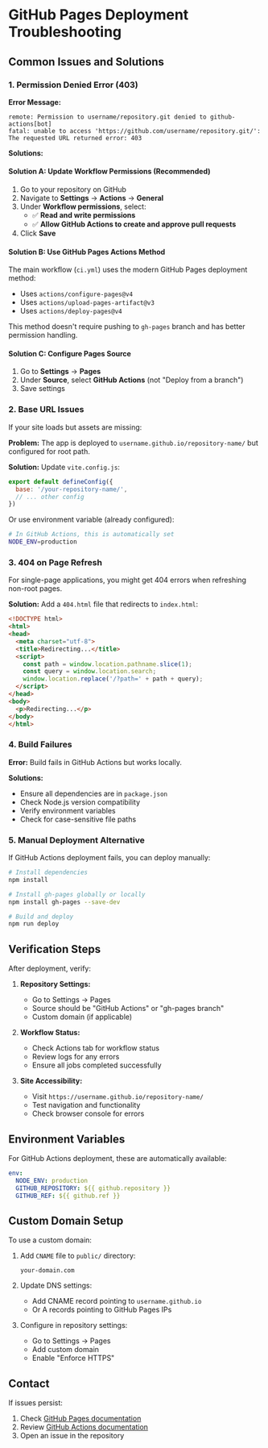 # GitHub Pages Deployment Troubleshooting

## Common Issues and Solutions

### 1. Permission Denied Error (403)

**Error Message:**
```
remote: Permission to username/repository.git denied to github-actions[bot]
fatal: unable to access 'https://github.com/username/repository.git/': The requested URL returned error: 403
```

**Solutions:**

#### Solution A: Update Workflow Permissions (Recommended)
1. Go to your repository on GitHub
2. Navigate to **Settings** → **Actions** → **General**
3. Under **Workflow permissions**, select:
   - ✅ **Read and write permissions**
   - ✅ **Allow GitHub Actions to create and approve pull requests**
4. Click **Save**

#### Solution B: Use GitHub Pages Actions Method
The main workflow (`ci.yml`) uses the modern GitHub Pages deployment method:
- Uses `actions/configure-pages@v4`
- Uses `actions/upload-pages-artifact@v3`
- Uses `actions/deploy-pages@v4`

This method doesn't require pushing to `gh-pages` branch and has better permission handling.

#### Solution C: Configure Pages Source
1. Go to **Settings** → **Pages**
2. Under **Source**, select **GitHub Actions** (not "Deploy from a branch")
3. Save settings

### 2. Base URL Issues

If your site loads but assets are missing:

**Problem:** The app is deployed to `username.github.io/repository-name/` but configured for root path.

**Solution:** Update `vite.config.js`:
```javascript
export default defineConfig({
  base: '/your-repository-name/',
  // ... other config
})
```

Or use environment variable (already configured):
```bash
# In GitHub Actions, this is automatically set
NODE_ENV=production
```

### 3. 404 on Page Refresh

For single-page applications, you might get 404 errors when refreshing non-root pages.

**Solution:** Add a `404.html` file that redirects to `index.html`:

```html
<!DOCTYPE html>
<html>
<head>
  <meta charset="utf-8">
  <title>Redirecting...</title>
  <script>
    const path = window.location.pathname.slice(1);
    const query = window.location.search;
    window.location.replace('/?path=' + path + query);
  </script>
</head>
<body>
  <p>Redirecting...</p>
</body>
</html>
```

### 4. Build Failures

**Error:** Build fails in GitHub Actions but works locally.

**Solutions:**
- Ensure all dependencies are in `package.json`
- Check Node.js version compatibility
- Verify environment variables
- Check for case-sensitive file paths

### 5. Manual Deployment Alternative

If GitHub Actions deployment fails, you can deploy manually:

```bash
# Install dependencies
npm install

# Install gh-pages globally or locally
npm install gh-pages --save-dev

# Build and deploy
npm run deploy
```

## Verification Steps

After deployment, verify:

1. **Repository Settings:**
   - Go to Settings → Pages
   - Source should be "GitHub Actions" or "gh-pages branch"
   - Custom domain (if applicable)

2. **Workflow Status:**
   - Check Actions tab for workflow status
   - Review logs for any errors
   - Ensure all jobs completed successfully

3. **Site Accessibility:**
   - Visit `https://username.github.io/repository-name/`
   - Test navigation and functionality
   - Check browser console for errors

## Environment Variables

For GitHub Actions deployment, these are automatically available:

```yaml
env:
  NODE_ENV: production
  GITHUB_REPOSITORY: ${{ github.repository }}
  GITHUB_REF: ${{ github.ref }}
```

## Custom Domain Setup

To use a custom domain:

1. Add `CNAME` file to `public/` directory:
   ```
   your-domain.com
   ```

2. Update DNS settings:
   - Add CNAME record pointing to `username.github.io`
   - Or A records pointing to GitHub Pages IPs

3. Configure in repository settings:
   - Go to Settings → Pages
   - Add custom domain
   - Enable "Enforce HTTPS"

## Contact

If issues persist:
1. Check [GitHub Pages documentation](https://docs.github.com/en/pages)
2. Review [GitHub Actions documentation](https://docs.github.com/en/actions)
3. Open an issue in the repository
